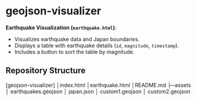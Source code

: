 # geojson-visualizer
**Earthquake Visualization (`earthquake.html`)**:
   - Visualizes earthquake data and Japan boundaries.
   - Displays a table with earthquake details (`id`, `magnitude`, `timestamp`).
   - Includes a button to sort the table by magnitude.
   
## Repository Structure
[geojson-visualizer]
│index.html
│earthquake.html
│README.md
├─assets
│ earthquakes.geojson
│ japan.json
│ custom1.geojson
│ custom2.geojson

